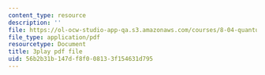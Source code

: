```yaml
---
content_type: resource
description: ''
file: https://ol-ocw-studio-app-qa.s3.amazonaws.com/courses/8-04-quantum-physics-i-spring-2016/56b2b31b147df8f008133f154631d795_w49WAat6ymk.pdf
file_type: application/pdf
resourcetype: Document
title: 3play pdf file
uid: 56b2b31b-147d-f8f0-0813-3f154631d795
---
```

